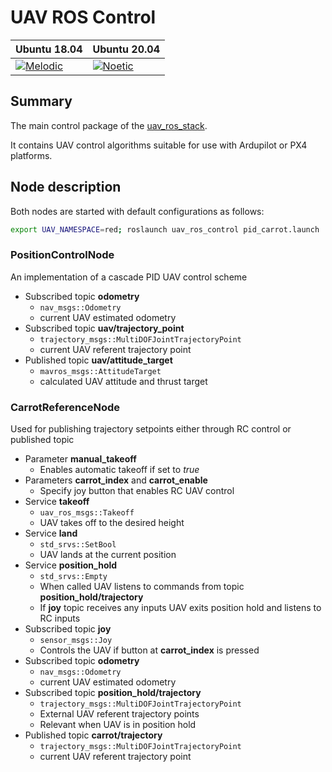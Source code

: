 # UAV ROS Control 

| Ubuntu 18.04  | Ubuntu 20.04|
|---------------------------------------------------------------------------------------------------------------------------------|--------------------------------------------------------------------------------------------------------------------------------|
 [![Melodic](https://github.com/lmark1/uav_ros_control/workflows/Melodic/badge.svg)](https://github.com/lmark1/uav_ros_control/actions) | [![Noetic](https://github.com/lmark1/uav_ros_control/workflows/Noetic/badge.svg)](https://github.com/lmark1/uav_ros_control/actions) |

## Summary

The main control package of the [uav_ros_stack](https://github.com/lmark1/uav_ros_stack).  

It contains UAV control algorithms suitable for use with Ardupilot or PX4 platforms. 

## Node description

Both nodes are started with default configurations as follows:
```bash
export UAV_NAMESPACE=red; roslaunch uav_ros_control pid_carrot.launch
```

### **PositionControlNode** 
An implementation of a cascade PID UAV control scheme  
* Subscribed topic **odometry** 
  * ```nav_msgs::Odometry```
  * current UAV estimated odometry
* Subscribed topic **uav/trajectory_point** 
  * ```trajectory_msgs::MultiDOFJointTrajectoryPoint``` 
  * current UAV referent trajectory point
* Published topic **uav/attitude_target**
  * ```mavros_msgs::AttitudeTarget```
  * calculated UAV attitude and thrust target

### **CarrotReferenceNode**
Used for publishing trajectory setpoints either through RC control or published topic  
* Parameter **manual_takeoff**
  * Enables automatic takeoff if set to *true*
* Parameters **carrot_index** and **carrot_enable**
  * Specify joy button that enables RC UAV control
* Service **takeoff**
  * ```uav_ros_msgs::Takeoff```
  * UAV takes off to the desired height
* Service **land**
  * ```std_srvs::SetBool```
  * UAV lands at the current position
* Service **position_hold**
  * ```std_srvs::Empty```
  * When called UAV listens to commands from topic **position_hold/trajectory**
  * If **joy** topic receives any inputs UAV exits position hold and listens to RC inputs
* Subscribed topic **joy**
  * ```sensor_msgs::Joy```
  * Controls the UAV if button at **carrot_index** is pressed
* Subscribed topic **odometry** 
  * ```nav_msgs::Odometry```
  * current UAV estimated odometry
* Subscribed topic **position_hold/trajectory** 
  * ```trajectory_msgs::MultiDOFJointTrajectoryPoint``` 
  * External UAV referent trajectory points
  * Relevant when UAV is in position hold
* Published topic **carrot/trajectory** 
  * ```trajectory_msgs::MultiDOFJointTrajectoryPoint``` 
  * current UAV referent trajectory point